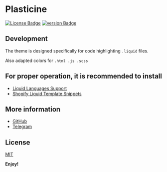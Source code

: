# Plasticine

[![License Badge][license-badge]][license-url] [![version Badge][version]][market-url]

## Development

The theme is designed specifically for code highlighting `.liquid` files.

Also adapted colors for `.html .js .scss`

## For proper operation, it is recommended to install

- [Liquid Languages Support][liquid-languages-support-ext-url]
- [Shopify Liquid Template Snippets][shopify-liquid-template-snippets-ext-url]

## More information

* [GitHub](https://github.com/OlegKrechkovskiy)
* [Telegram](https://t.me/olegkrech)

## License

[MIT](https://github.com/OlegKrechkovskiy/plasticine/blob/main/LICENSE.md)

**Enjoy!**

[version]: https://img.shields.io/badge/marketplace_-v0.0.3-orange
[license-badge]: https://img.shields.io/badge/license-MIT-blue
[version]: https://img.shields.io/badge/v0.0.2-orange
[license-url]: https://github.com/OlegKrechkovskiy/plasticine/blob/main/LICENSE.md
[market-url]:https://marketplace.visualstudio.com/items?itemName=myxlxal.plasticine


[liquid-languages-support-ext-url]: https://marketplace.visualstudio.com/items?itemName=neilding.language-liquid
[shopify-liquid-template-snippets-ext-url]: https://marketplace.visualstudio.com/items?itemName=killalau.vscode-liquid-snippets